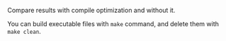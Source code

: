 Compare results with compile optimization and without it.

You can	build executable files with `make` command, and delete them with `make clean`.
